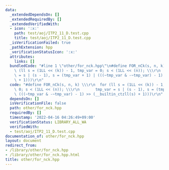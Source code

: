 ```yaml
---
data:
  _extendedDependsOn: []
  _extendedRequiredBy: []
  _extendedVerifiedWith:
  - icon: ':x:'
    path: test/aoj/ITP2_11_D.test.cpp
    title: test/aoj/ITP2_11_D.test.cpp
  _isVerificationFailed: true
  _pathExtension: hpp
  _verificationStatusIcon: ':x:'
  attributes:
    links: []
  bundledCode: "#line 1 \"other/for_nck.hpp\"\n#define FOR_nCk(s, n, k) \\\r\n  for\
    \ (ll s = (1LL << (k)) - 1, tmp_var = 0; s < (1LL << (n)); \\\r\n       tmp_var\
    \ = s | (s - 1), s = (tmp_var + 1) | (((~tmp_var & -~tmp_var) - 1) >> (__builtin_ctzll(s)\
    \ + 1)))\r\n"
  code: "#define FOR_nCk(s, n, k) \\\r\n  for (ll s = (1LL << (k)) - 1, tmp_var =\
    \ 0; s < (1LL << (n)); \\\r\n       tmp_var = s | (s - 1), s = (tmp_var + 1) |\
    \ (((~tmp_var & -~tmp_var) - 1) >> (__builtin_ctzll(s) + 1)))\r\n"
  dependsOn: []
  isVerificationFile: false
  path: other/for_nck.hpp
  requiredBy: []
  timestamp: '2022-04-16 04:26:49+09:00'
  verificationStatus: LIBRARY_ALL_WA
  verifiedWith:
  - test/aoj/ITP2_11_D.test.cpp
documentation_of: other/for_nck.hpp
layout: document
redirect_from:
- /library/other/for_nck.hpp
- /library/other/for_nck.hpp.html
title: other/for_nck.hpp
---
```

